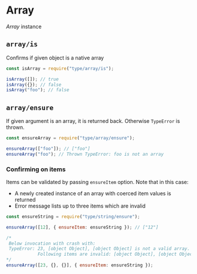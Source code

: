 # Array

_Array_ instance






































































































































































































































































































































































<extoc></extoc>

## `array/is`

Confirms if given object is a native array

```javascript
const isArray = require("type/array/is");

isArray([]); // true
isArray({}); // false
isArray("foo"); // false
```

## `array/ensure`

If given argument is an array, it is returned back. Otherwise `TypeError` is thrown.

```javascript
const ensureArray = require("type/array/ensure");

ensureArray(["foo"]); // ["foo"]
ensureArray("foo"); // Thrown TypeError: foo is not an array
```

### Confirming on items

Items can be validated by passing `ensureItem` option. Note that in this case:

- A newly created instance of an array with coerced item values is returned
- Error message lists up to three items which are invalid

```javascript
const ensureString = require("type/string/ensure");

ensureArray([12], { ensureItem: ensureString }); // ["12"]

/*
 Below invocation with crash with:
 TypeError: 23, [object Object], [object Object] is not a valid array.
            Following items are invalid: [object Object], [object Object]
*/
ensureArray([23, {}, {}], { ensureItem: ensureString });
```
